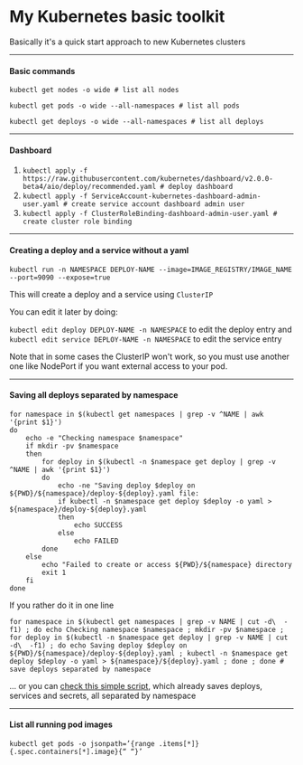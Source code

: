 # My Kubernetes basic toolkit

Basically it's a quick start approach to new Kubernetes clusters

---

#### Basic commands

`kubectl get nodes -o wide # list all nodes`

`kubectl get pods -o wide --all-namespaces # list all pods`

`kubectl get deploys -o wide --all-namespaces # list all deploys`

---

#### Dashboard

1. `kubectl apply -f https://raw.githubusercontent.com/kubernetes/dashboard/v2.0.0-beta4/aio/deploy/recommended.yaml # deploy dashboard`
2. `kubectl apply -f ServiceAccount-kubernetes-dashboard-admin-user.yaml # create service account dashboard admin user`
3. `kubectl apply -f ClusterRoleBinding-dashboard-admin-user.yaml # create cluster role binding`

---

#### Creating a deploy and a service without a yaml

`kubectl run -n NAMESPACE DEPLOY-NAME --image=IMAGE_REGISTRY/IMAGE_NAME --port=9090 --expose=true`

This will create a deploy and a service using `ClusterIP`

You can edit it later by doing:

`kubectl edit deploy DEPLOY-NAME -n NAMESPACE` to edit the deploy entry
and
`kubectl edit service DEPLOY-NAME -n NAMESPACE` to edit the service entry

Note that in some cases the ClusterIP won't work, so you must use another one like NodePort if you want external access to your pod.

---

#### Saving all deploys separated by namespace

```
for namespace in $(kubectl get namespaces | grep -v ^NAME | awk '{print $1}')
do
    echo -e "Checking namespace $namespace"
    if mkdir -pv $namespace
    then
        for deploy in $(kubectl -n $namespace get deploy | grep -v ^NAME | awk '{print $1}')
        do
            echo -ne "Saving deploy $deploy on ${PWD}/${namespace}/deploy-${deploy}.yaml file: 
            if kubectl -n $namespace get deploy $deploy -o yaml > ${namespace}/deploy-${deploy}.yaml
            then
                echo SUCCESS
            else
                echo FAILED
        done
    else
        echo "Failed to create or access ${PWD}/${namespace} directory
        exit 1
    fi
done
```


If you rather do it in one line
```
for namespace in $(kubectl get namespaces | grep -v NAME | cut -d\  -f1) ; do echo Checking namespace $namespace ; mkdir -pv $namespace ; for deploy in $(kubectl -n $namespace get deploy | grep -v NAME | cut -d\  -f1) ; do echo Saving deploy $deploy on ${PWD}/${namespace}/deploy-${deploy}.yaml ; kubectl -n $namespace get deploy $deploy -o yaml > ${namespace}/${deploy}.yaml ; done ; done # save deploys separated by namespace
```

... or you can [check this simple script](./kubesave.sh), which already saves deploys, services and secrets, all separated by namespace

---

#### List all running pod images
```
kubectl get pods -o jsonpath=’{range .items[*]}{.spec.containers[*].image}{“ “}’
```